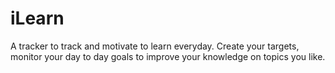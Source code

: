 # iLearn
A tracker to track and motivate to learn everyday. Create your targets, monitor your day to day goals to improve your knowledge on topics you like.
